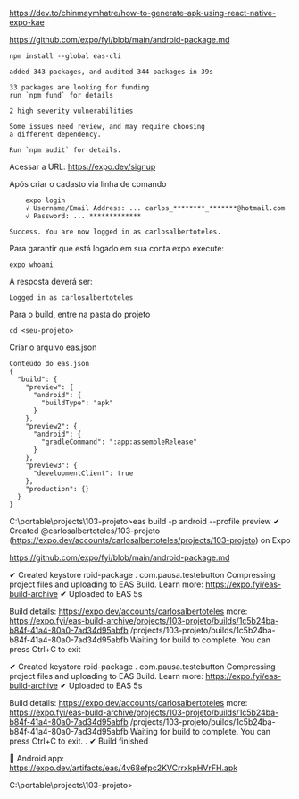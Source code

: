https://dev.to/chinmaymhatre/how-to-generate-apk-using-react-native-expo-kae

https://github.com/expo/fyi/blob/main/android-package.md

    npm install --global eas-cli

    added 343 packages, and audited 344 packages in 39s

    33 packages are looking for funding
    run `npm fund` for details

    2 high severity vulnerabilities

    Some issues need review, and may require choosing
    a different dependency.

    Run `npm audit` for details.


Acessar a URL: https://expo.dev/signup

Após criar o cadasto via linha de comando

        expo login
        √ Username/Email Address: ... carlos_********_*******@hotmail.com
        √ Password: ... *************

    Success. You are now logged in as carlosalbertoteles.

Para garantir que está logado em sua conta expo execute:

    expo whoami

A resposta deverá ser:

    Logged in as carlosalbertoteles

Para o build, entre na pasta do projeto

    cd <seu-projeto>

Criar o arquivo eas.json

    Conteúdo do eas.json
    {
      "build": {
        "preview": {
          "android": {
            "buildType": "apk"
          }
        },
        "preview2": {
          "android": {
            "gradleCommand": ":app:assembleRelease"
          }
        },
        "preview3": {
          "developmentClient": true
        },
        "production": {}
      }
    }


C:\portable\projects\103-projeto>eas build -p android --profile preview
✔ Created @carlosalbertoteles/103-projeto (https://expo.dev/accounts/carlosalbertoteles/projects/103-projeto) on Expo

https://github.com/expo/fyi/blob/main/android-package.md

✔ Created keystore                                         roid-package
                                                           . com.pausa.testebutton
Compressing project files and uploading to EAS Build. Learn more: https://expo.fyi/eas-build-archive
✔ Uploaded to EAS 5s

Build details: https://expo.dev/accounts/carlosalbertoteles more: https://expo.fyi/eas-build-archive/projects/103-projeto/builds/1c5b24ba-b84f-41a4-80a0-7ad34d95abfb
                                                           /projects/103-projeto/builds/1c5b24ba-b84f-41a4-80a0-7ad34d95abfb
Waiting for build to complete. You can press Ctrl+C to exit

✔ Created keystore                                         roid-package
                                                           . com.pausa.testebutton
Compressing project files and uploading to EAS Build. Learn more: https://expo.fyi/eas-build-archive
✔ Uploaded to EAS 5s

Build details: https://expo.dev/accounts/carlosalbertoteles more: https://expo.fyi/eas-build-archive/projects/103-projeto/builds/1c5b24ba-b84f-41a4-80a0-7ad34d95abfb
                                                           /projects/103-projeto/builds/1c5b24ba-b84f-41a4-80a0-7ad34d95abfb
Waiting for build to complete. You can press Ctrl+C to exit.                                                          .
✔ Build finished

🤖 Android app:
https://expo.dev/artifacts/eas/4v68efpc2KVCrrxkpHVrFH.apk  

C:\portable\projects\103-projeto>


